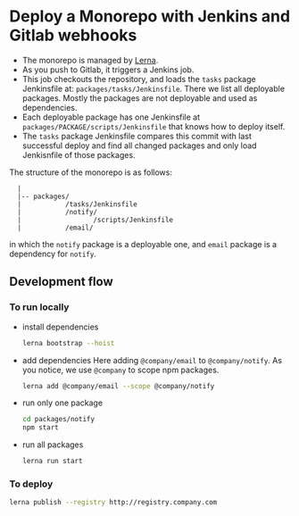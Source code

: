 # Deploy a Monorepo with Jenkins and Gitlab webhooks

- The monorepo is managed by [Lerna](https://github.com/lerna/lerna).
- As you push to Gitlab, it triggers a Jenkins job.
- This job checkouts the repository, and loads the `tasks` package Jenkinsfile at: `packages/tasks/Jenkinsfile`. There we list all deployable packages. Mostly the packages are not deployable and used as dependencies.
- Each deployable package has one Jenkinsfile at `packages/PACKAGE/scripts/Jenkinsfile` that knows how to deploy itself.
- The `tasks` package Jenkinsfile compares this commit with last successful deploy and find all changed packages and only load Jenkisnfile of those packages.

The structure of the monorepo is as follows:

```
  |
  |-- packages/
  |           /tasks/Jenkinsfile
  |           /notify/
  |                  /scripts/Jenkinsfile
  |           /email/
```
in which the `notify` package is a deployable one, and `email` package is a dependency for `notify`.


## Development flow

### To run locally

- install dependencies
  ```bash
  lerna bootstrap --hoist
  ```
- add dependencies
  Here adding `@company/email` to `@company/notify`. As you notice, we use `@company` to scope npm packages.
  ```bash
  lerna add @company/email --scope @company/notify
  ```
- run only one package
  ```bash
  cd packages/notify
  npm start
  ```

- run all packages
  ```bash
  lerna run start
  ```

### To deploy

```bash
lerna publish --registry http://registry.company.com
```